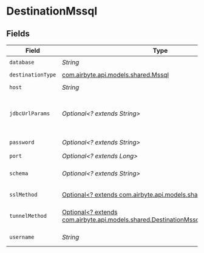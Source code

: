 # DestinationMssql


## Fields

| Field                                                                                                                                                                                            | Type                                                                                                                                                                                             | Required                                                                                                                                                                                         | Description                                                                                                                                                                                      | Example                                                                                                                                                                                          |
| ------------------------------------------------------------------------------------------------------------------------------------------------------------------------------------------------ | ------------------------------------------------------------------------------------------------------------------------------------------------------------------------------------------------ | ------------------------------------------------------------------------------------------------------------------------------------------------------------------------------------------------ | ------------------------------------------------------------------------------------------------------------------------------------------------------------------------------------------------ | ------------------------------------------------------------------------------------------------------------------------------------------------------------------------------------------------ |
| `database`                                                                                                                                                                                       | *String*                                                                                                                                                                                         | :heavy_check_mark:                                                                                                                                                                               | The name of the MSSQL database.                                                                                                                                                                  |                                                                                                                                                                                                  |
| `destinationType`                                                                                                                                                                                | [com.airbyte.api.models.shared.Mssql](../../models/shared/Mssql.md)                                                                                                                              | :heavy_check_mark:                                                                                                                                                                               | N/A                                                                                                                                                                                              |                                                                                                                                                                                                  |
| `host`                                                                                                                                                                                           | *String*                                                                                                                                                                                         | :heavy_check_mark:                                                                                                                                                                               | The host name of the MSSQL database.                                                                                                                                                             |                                                                                                                                                                                                  |
| `jdbcUrlParams`                                                                                                                                                                                  | *Optional<? extends String>*                                                                                                                                                                     | :heavy_minus_sign:                                                                                                                                                                               | Additional properties to pass to the JDBC URL string when connecting to the database formatted as 'key=value' pairs separated by the symbol '&'. (example: key1=value1&key2=value2&key3=value3). |                                                                                                                                                                                                  |
| `password`                                                                                                                                                                                       | *Optional<? extends String>*                                                                                                                                                                     | :heavy_minus_sign:                                                                                                                                                                               | The password associated with this username.                                                                                                                                                      |                                                                                                                                                                                                  |
| `port`                                                                                                                                                                                           | *Optional<? extends Long>*                                                                                                                                                                       | :heavy_minus_sign:                                                                                                                                                                               | The port of the MSSQL database.                                                                                                                                                                  | 1433                                                                                                                                                                                             |
| `schema`                                                                                                                                                                                         | *Optional<? extends String>*                                                                                                                                                                     | :heavy_minus_sign:                                                                                                                                                                               | The default schema tables are written to if the source does not specify a namespace. The usual value for this field is "public".                                                                 | public                                                                                                                                                                                           |
| `sslMethod`                                                                                                                                                                                      | [Optional<? extends com.airbyte.api.models.shared.SSLMethod>](../../models/shared/SSLMethod.md)                                                                                                  | :heavy_minus_sign:                                                                                                                                                                               | The encryption method which is used to communicate with the database.                                                                                                                            |                                                                                                                                                                                                  |
| `tunnelMethod`                                                                                                                                                                                   | [Optional<? extends com.airbyte.api.models.shared.DestinationMssqlSSHTunnelMethod>](../../models/shared/DestinationMssqlSSHTunnelMethod.md)                                                      | :heavy_minus_sign:                                                                                                                                                                               | Whether to initiate an SSH tunnel before connecting to the database, and if so, which kind of authentication to use.                                                                             |                                                                                                                                                                                                  |
| `username`                                                                                                                                                                                       | *String*                                                                                                                                                                                         | :heavy_check_mark:                                                                                                                                                                               | The username which is used to access the database.                                                                                                                                               |                                                                                                                                                                                                  |